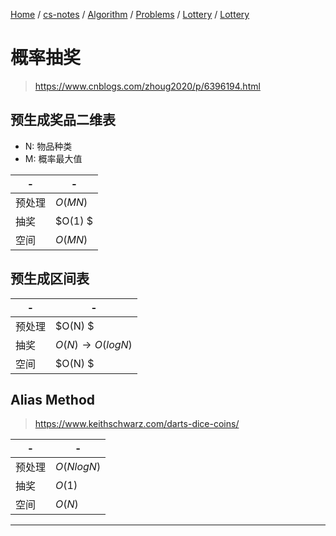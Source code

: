 [Home](https://mengxianbin.github.io) /
[cs-notes](https://mengxianbin.github.io/cs-notes/site) /
[Algorithm](https://mengxianbin.github.io/cs-notes/site/Algorithm) /
[Problems](https://mengxianbin.github.io/cs-notes/site/Algorithm/Problems) /
[Lottery](https://mengxianbin.github.io/cs-notes/site/Algorithm/Problems/Lottery) /
[Lottery](https://mengxianbin.github.io/cs-notes/site/Algorithm/Problems/Lottery/Lottery)

# 概率抽奖

> https://www.cnblogs.com/zhoug2020/p/6396194.html

## 预生成奖品二维表

- N: 物品种类
- M: 概率最大值

| -      | -       |
| ------ | ------- |
| 预处理 | $O(MN)$ |
| 抽奖   | $O(1) $ |
| 空间   | $O(MN)$ |

## 预生成区间表

| -      | -                   |
| ------ | ------------------- |
| 预处理 | $O(N)             $ |
| 抽奖   | $O(N) \to O(log N)$ |
| 空间   | $O(N)             $ |


## Alias Method

> https://www.keithschwarz.com/darts-dice-coins/

| -      | -            |
| ------ | ------------ |
| 预处理 | $O(N log N)$ |
| 抽奖   | $O(1)$       |
| 空间   | $O(N)$       |

---
